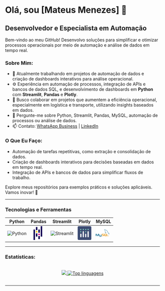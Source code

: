 # Olá, sou [Mateus Menezes] 👋  
## Desenvolvedor e Especialista em Automação  
Bem-vindo ao meu GitHub! Desenvolvo soluções para simplificar e otimizar processos operacionais por meio de automação e análise de dados em tempo real.

### Sobre Mim:  
- 🔭 Atualmente trabalhando em projetos de automação de dados e criação de dashboards interativos para análise operacional.  
- ⚙️ Experiência em automação de processos, integração de APIs e bancos de dados SQL, e desenvolvimento de dashboards em **Python** com **Streamlit**, **Pandas** e **Plotly**.  
- 👯 Busco colaborar em projetos que aumentem a eficiência operacional, especialmente em logística e transporte, utilizando insights baseados em dados.  
- 💬 Pergunte-me sobre Python, Streamlit, Pandas, MySQL, automação de processos ou análise de dados.  
- 📫 Contato: [WhatsApp Business](https://wa.me/5521981558361) | [LinkedIn](https://www.linkedin.com/in/mateus-alves-4369a71a5/) 

### O Que Eu Faço:  
- Automação de tarefas repetitivas, como extração e consolidação de dados.  
- Criação de dashboards interativos para decisões baseadas em dados em tempo real.  
- Integração de APIs e bancos de dados para simplificar fluxos de trabalho.  

Explore meus repositórios para exemplos práticos e soluções aplicáveis. Vamos inovar! 🚀  

---

### Tecnologias e Ferramentas  
| Python | Pandas | Streamlit | Plotly | MySQL |  
|--------|--------|-----------|--------|-------|  
| <img src="https://techstack-generator.vercel.app/python-icon.svg" alt="Python" width="45" height="45"/> | <img src="https://github.com/devicons/devicon/blob/master/icons/pandas/pandas-original.svg" alt="Pandas" width="45" height="45"/> | <img src="https://docs.streamlit.io/logo.svg" alt="Streamlit" width="45" height="45"/> | <img src="https://github.com/devicons/devicon/blob/master/icons/plotly/plotly-original.svg" alt="Plotly" width="45" height="45"/> | <img src="https://github.com/devicons/devicon/blob/master/icons/mysql/mysql-original-wordmark.svg" alt="MySQL" width="45" height="45"/> |  

---

### Estatísticas:  
<br>
 <div align="center">
  <a href="https://github.com/mateusflawer"> 
   <img height="180em" src="https://github-readme-stats.vercel.app/api?username=mateusflawer&show_icons=true&theme=algolia"/>
   <img height="180em" src="https://github-readme-stats.vercel.app/api/top-langs/?username=mateusflawer&layout=compact&langs_count=7&theme=algolia" alt="Top linguagens"/>
</div>
<br>

---

<div id="header">
  <img src="https://komarev.com/ghpvc/?username=mateusflawer&style=for-the-badge&color=blue" alt=""/>
</div>
